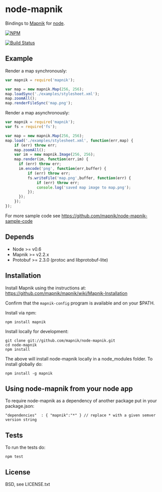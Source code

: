 # node-mapnik

Bindings to [Mapnik](http://mapnik.org) for [node](http://nodejs.org).

[![NPM](https://nodei.co/npm/mapnik.png)](https://nodei.co/npm/mapnik/)

[![Build Status](https://secure.travis-ci.org/mapnik/node-mapnik.png)](https://travis-ci.org/mapnik/node-mapnik)

## Example

Render a map synchronously:

```js
var mapnik = require('mapnik');

var map = new mapnik.Map(256, 256);
map.loadSync('./examples/stylesheet.xml');
map.zoomAll();
map.renderFileSync('map.png');
```

Render a map asynchronously:

```js
var mapnik = require('mapnik');
var fs = require('fs');

var map = new mapnik.Map(256, 256);
map.load('./examples/stylesheet.xml', function(err,map) {
    if (err) throw err;
    map.zoomAll();
    var im = new mapnik.Image(256, 256);
    map.render(im, function(err,im) {
      if (err) throw err;
      im.encode('png', function(err,buffer) {
          if (err) throw err;
          fs.writeFile('map.png',buffer, function(err) {
              if (err) throw err;
              console.log('saved map image to map.png');
          });
      });
    });
});
```

For more sample code see https://github.com/mapnik/node-mapnik-sample-code


## Depends

* Node >= v0.6
* Mapnik >= v2.2.x
* Protobuf >= 2.3.0 (protoc and libprotobuf-lite)

## Installation

Install Mapnik using the instructions at: https://github.com/mapnik/mapnik/wiki/Mapnik-Installation

Confirm that the `mapnik-config` program is available and on your $PATH.

Install via npm:

    npm install mapnik

Install locally for development:

    git clone git://github.com/mapnik/node-mapnik.git
    cd node-mapnik
    npm install

The above will install node-mapnik locally in a node_modules folder. To install globally do:

    npm install -g mapnik

## Using node-mapnik from your node app

To require node-mapnik as a dependency of another package put in your package.json:

    "dependencies"  : { "mapnik":"*" } // replace * with a given semver version string

## Tests

To run the tests do:
  
    npm test

## License

  BSD, see LICENSE.txt
